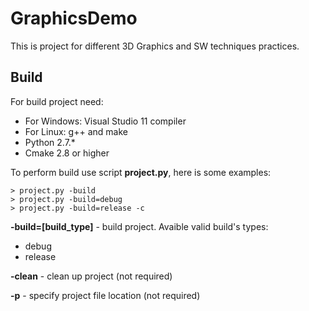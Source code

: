 # GraphicsDemo
This is project for different 3D Graphics and SW techniques practices.

## Build
For build project need:
- For Windows: Visual Studio 11 compiler
- For Linux: g++ and make
- Python 2.7.*
- Cmake 2.8 or higher

To perform build use script **project.py**, here is some examples:

    > project.py -build
    > project.py -build=debug
    > project.py -build=release -c

**-build=[build_type]** - build project. Avaible valid build's types:
- debug
- release

**-clean** - clean up project (not required)

**-p** - specify project file location (not required)
